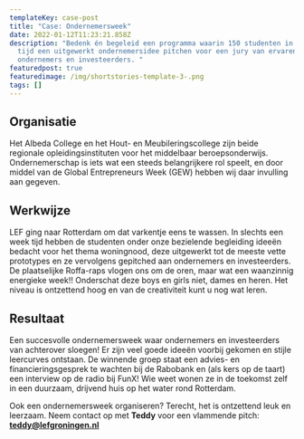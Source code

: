 ```yaml
---
templateKey: case-post
title: "Case: Ondernemersweek"
date: 2022-01-12T11:23:21.858Z
description: "Bedenk én begeleid een programma waarin 150 studenten in een week
  tijd een uitgewerkt ondernemersidee pitchen voor een jury van ervaren
  ondernemers en investeerders. "
featuredpost: true
featuredimage: /img/shortstories-template-3-.png
tags: []
---
```

## Organisatie

Het Albeda College en het Hout- en Meubileringscollege zijn beide regionale opleidingsinstituten voor het middelbaar beroepsonderwijs. Ondernemerschap is iets wat een steeds belangrijkere rol speelt, en door middel van de Global Entrepreneurs Week (GEW) hebben wij daar invulling aan gegeven. 

## Werkwijze

LEF ging naar Rotterdam om dat varkentje eens te wassen. In slechts een week tijd hebben de studenten  onder onze bezielende begleiding ideeën bedacht voor het thema woningnood, deze uitgewerkt tot de meeste vette prototypes en ze vervolgens gepitched aan ondernemers en investeerders. De plaatselijke Roffa-raps vlogen ons om de oren, maar wat een waanzinnig energieke week!! Onderschat deze boys en girls niet, dames en heren. Het niveau is ontzettend hoog en van de creativiteit kunt u nog wat leren.

## Resultaat

Een succesvolle ondernemersweek waar ondernemers en investeerders van achterover sloegen! Er zijn veel goede ideeën voorbij gekomen en stijle leercurves ontstaan. De winnende groep staat een advies- en financieringsgesprek te wachten bij de Rabobank en (als kers op de taart) een interview op de radio bij FunX! Wie weet wonen ze in de toekomst zelf in een duurzaam, drijvend huis op het water rond Rotterdam.

Ook een ondernemersweek organiseren? Terecht, het is ontzettend leuk en leerzaam. Neem contact op met **Teddy** voor een vlammende pitch: **[teddy@lefgroningen.nl](mailto:teddy@lefgroningen.nl)**